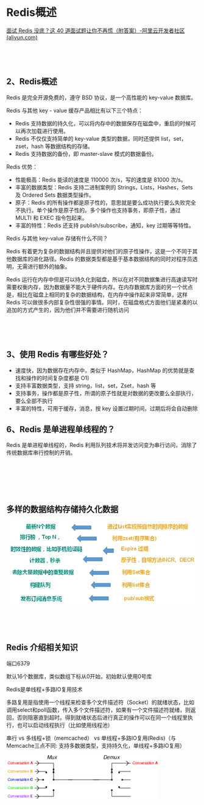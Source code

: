 # Redis概述

[面试 Redis 没底？这 40 道面试题让你不再慌（附答案）-阿里云开发者社区 (aliyun.com)](https://developer.aliyun.com/article/852976#:~:text=%E8%BF%99%2040%20%E9%81%93%E9%9D%A2%E8%AF%95%E9%A2%98%E8%AE%A9%E4%BD%A0%E4%B8%8D%E5%86%8D%E6%85%8C%EF%BC%88%E9%99%84%E7%AD%94%E6%A1%88%EF%BC%89%201%201%E3%80%81%E4%BB%80%E4%B9%88%E6%98%AF%20Redis%EF%BC%9F%202%202%E3%80%81Redis,%E6%98%AF%E5%8D%95%E8%BF%9B%E7%A8%8B%E5%8D%95%E7%BA%BF%E7%A8%8B%E7%9A%84%EF%BC%9F%207%207%E3%80%81%E4%B8%80%E4%B8%AA%E5%AD%97%E7%AC%A6%E4%B8%B2%E7%B1%BB%E5%9E%8B%E7%9A%84%E6%99%BA%E8%83%BD%E5%AD%98%E5%82%A8%E6%9C%80%E5%A4%A7%E5%AE%B9%E9%87%8F%E6%98%AF%E5%A4%9A%E5%B0%91%EF%BC%9F%208%208%E3%80%81Redis%20%E7%9A%84%E6%8C%81%E4%B9%85%E5%8C%96%E6%9C%BA%E5%88%B6%E6%98%AF%E4%BB%80%E4%B9%88%EF%BC%9F%20%E5%90%84%E8%87%AA%E7%9A%84%E4%BC%98%E7%BC%BA%E7%82%B9%EF%BC%9F%20%E6%9B%B4%E5%A4%9A%E9%A1%B9%E7%9B%AE)

‍

‍

## 2、Redis概述

Redis 是完全开源免费的，遵守 BSD 协议，是一个高性能的 key-value 数据库。

Redis 与其他 key - value 缓存产品相比有以下三个特点：

* Redis 支持数据的持久化，可以将内存中的数据保存在磁盘中，重启的时候可以再次加载进行使用。
* Redis 不仅仅支持简单的 key-value 类型的数据，同时还提供 list，set，zset，hash 等数据结构的存储。
* Redis 支持数据的备份，即 master-slave 模式的数据备份。

Redis 优势：

* 性能极高：Redis 能读的速度是 110000 次/s，写的速度是 81000 次/s。
* 丰富的数据类型：Redis 支持二进制案例的 Strings，Lists，Hashes，Sets 及 Ordered Sets 数据类型操作。
* 原子：Redis 的所有操作都是原子性的，意思就是要么成功执行要么失败完全不执行。单个操作是原子性的。多个操作也支持事务，即原子性，通过 MULTI 和 EXEC 指令包起来。
* 丰富的特性：Redis 还支持 publish/subscribe，通知，key 过期等等特性。

Redis 与其他 key-value 存储有什么不同？

Redis 有着更为复杂的数据结构并且提供对他们的原子性操作，这是一个不同于其他数据库的进化路径。Redis 的数据类型都是基于基本数据结构的同时对程序员透明，无需进行额外的抽象。

Redis 运行在内存中但是可以持久化到磁盘，所以在对不同数据集进行高速读写时需要权衡内存，因为数据量不能大于硬件内存。在内存数据库方面的另一个优点是，相比在磁盘上相同的复杂的数据结构，在内存中操作起来非常简单，这样 Redis 可以做很多内部复杂性很强的事情。同时，在磁盘格式方面他们是紧凑的以追加的方式产生的，因为他们并不需要进行随机访问

‍

‍

## **3、使用 Redis 有哪些好处？**

* 速度快，因为数据存在内存中，类似于 HashMap，HashMap 的优势就是查找和操作的时间复杂度都是 O1)
* 支持丰富数据类型，支持 string，list，set，Zset，hash 等
* 支持事务，操作都是原子性，所谓的原子性就是对数据的更改要么全部执行，要么全部不执行
* 丰富的特性，可用于缓存，消息，按 key 设置过期时间，过期后将会自动删除

## **6、Redis 是单进程单线程的？**

Redis 是单进程单线程的，Redis 利用队列技术将并发访问变为串行访问，消除了传统数据库串行控制的开销。

‍

​

‍

## 多样的数据结构存储持久化数据

![image-20221209224048300](assets/Redis%E6%A6%82%E8%BF%B0/image-20221209224048300-20230113215812-8t5q7sp.png)​

‍

‍

## Redis 介绍相关知识

端口6379

默认16个数据库，类似数组下标从0开始，初始默认使用0号库

Redis是单线程+多路IO复用技术

多路复用是指使用一个线程来检查多个文件描述符（Socket）的就绪状态，比如调用select和poll函数，传入多个文件描述符，如果有一个文件描述符就绪，则返回，否则阻塞直到超时。得到就绪状态后进行真正的操作可以在同一个线程里执行，也可以启动线程执行（比如使用线程池）

串行  vs  多线程+锁（memcached） vs  单线程+多路IO复用(Redis)（与Memcache三点不同: 支持多数据类型，支持持久化，单线程+多路IO复用）

![image-20221209230436030](assets/Redis%E6%A6%82%E8%BF%B0/image-20221209230436030-20230113215812-5hzkrcg.gif)​

‍
